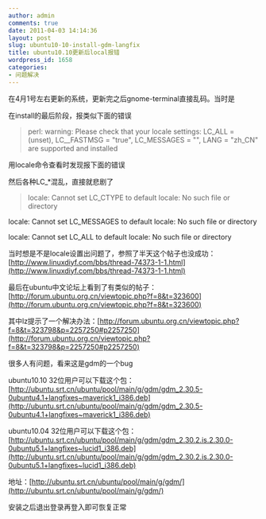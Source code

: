 ```yaml
---
author: admin
comments: true
date: 2011-04-03 14:14:36
layout: post
slug: ubuntu10-10-install-gdm-langfix
title: ubuntu10.10更新后local报错
wordpress_id: 1658
categories:
- 问题解决
---
```


在4月1号左右更新的系统，更新完之后gnome-terminal直接乱码。当时是





在install的最后阶段，报类似下面的错误





> perl: warning: Please check that your locale settings: LC_ALL = (unset), LC__FASTMSG = "true", LC_MESSAGES = "", LANG = "zh_CN" are supported and installed





用locale命令查看时发现报下面的错误





然后各种LC_*混乱，直接就悲剧了





> locale: Cannot set LC_CTYPE to default locale: No such file or directory  

locale: Cannot set LC_MESSAGES to default locale: No such file or directory  

locale: Cannot set LC_ALL to default locale: No such file or directory





当时想是不是locale设置出问题了，参照了半天这个帖子也没成功：[http://www.linuxdiyf.com/bbs/thread-74373-1-1.html](http://www.linuxdiyf.com/bbs/thread-74373-1-1.html)





最后在ubuntu中文论坛上看到了有类似的帖子：[http://forum.ubuntu.org.cn/viewtopic.php?f=8&t=323600](http://forum.ubuntu.org.cn/viewtopic.php?f=8&t=323600)





其中lz提示了一个解决办法：[http://forum.ubuntu.org.cn/viewtopic.php?f=8&t=323798&p=2257250#p2257250](http://forum.ubuntu.org.cn/viewtopic.php?f=8&t=323798&p=2257250#p2257250)





很多人有问题，看来这是gdm的一个bug





ubuntu10.10 32位用户可以下载这个包：[http://ubuntu.srt.cn/ubuntu/pool/main/g/gdm/gdm_2.30.5-0ubuntu4.1+langfixes~maverick1_i386.deb](http://ubuntu.srt.cn/ubuntu/pool/main/g/gdm/gdm_2.30.5-0ubuntu4.1+langfixes~maverick1_i386.deb)





ubuntu10.04 32位用户可以下载这个包：[http://ubuntu.srt.cn/ubuntu/pool/main/g/gdm/gdm_2.30.2.is.2.30.0-0ubuntu5.1+langfixes~lucid1_i386.deb](http://ubuntu.srt.cn/ubuntu/pool/main/g/gdm/gdm_2.30.2.is.2.30.0-0ubuntu5.1+langfixes~lucid1_i386.deb)





地址：[http://ubuntu.srt.cn/ubuntu/pool/main/g/gdm/](http://ubuntu.srt.cn/ubuntu/pool/main/g/gdm/)





安装之后退出登录再登入即可恢复正常
